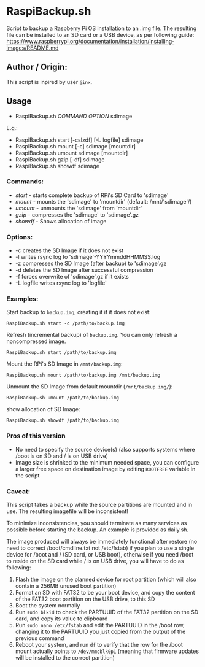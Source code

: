 # RaspiBackup.sh
Script to backup a Raspberry Pi OS installation to an .img file. 
The resulting file can be installed to an SD card or a USB device, as per following guide: 
https://www.raspberrypi.org/documentation/installation/installing-images/README.md  


## Author / Origin:

This script is inpired by user `jinx`.


## Usage

* RaspiBackup.sh _COMMAND_ _OPTION_ sdimage

E.g.:
* RaspiBackup.sh start [-cslzdf] [-L logfile] sdimage
* RaspiBackup.sh mount [-c] sdimage [mountdir]
* RaspiBackup.sh umount sdimage [mountdir]
* RaspiBackup.sh gzip [-df] sdimage
* RaspiBackup.sh showdf sdimage
### Commands:

* *start* - starts complete backup of RPi's SD Card to 'sdimage'
* *mount* - mounts the 'sdimage' to 'mountdir' (default: /mnt/'sdimage'/)
* *umount* - unmounts the 'sdimage' from 'mountdir'
* *gzip* - compresses the 'sdimage' to 'sdimage'.gz
* *showdf* - Shows allocation of image
### Options:

* -c creates the SD Image if it does not exist
* -l writes rsync log to 'sdimage'-YYYYmmddHHMMSS.log
* -z compresses the SD Image (after backup) to 'sdimage'.gz
* -d deletes the SD Image after successful compression
* -f forces overwrite of 'sdimage'.gz if it exists
* -L logfile writes rsync log to 'logfile'

### Examples:

Start backup to `backup.img`, creating it if it does not exist:
```
RaspiBackup.sh start -c /path/to/backup.img
```


Refresh (incremental backup) of `backup.img`. You can only refresh a noncompressed image. 
```
RaspiBackup.sh start /path/to/backup.img
```


Mount the RPi's SD Image in `/mnt/backup.img`:
```
RaspiBackup.sh mount /path/to/backup.img /mnt/backup.img
```

Unmount the SD Image from default mountdir (`/mnt/backup.img/`):
```
RaspiBackup.sh umount /path/to/backup.img
```

show allocation of SD Image:
```
RaspiBackup.sh showdf /path/to/backup.img
```


### Pros of this version

* No need to specify the source device(s) (also supports systems where /boot is on SD and / is on USB drive)
* Image size is shrinked to the minimum needed space, you can configure a larger free space on destination image by editing `ROOTFREE` variable in the script

### Caveat:

This script takes a backup while the source partitions are mounted and in use. The resulting imagefile will be inconsistent!

To minimize inconsistencies, you should terminate as many services as possible before starting the backup. An example is provided as daily.sh.

The image produced will always be immediately functional after restore (no need to correct /boot/cmdline.txt not /etc/fstab) if you plan to use a single device for /boot and / (SD card, or USB boot), otherwise if you need /boot to reside on the SD card while / is on USB drive, you will have to do as following:

1. Flash the image on the planned device for root partition (which will also contain a 256MB unused boot partition)
2. Format an SD with FAT32 to be your boot device, and copy the content of the FAT32 boot partition on the USB drive, to this SD
3. Boot the system normally
4. Run `sudo blkid` to check the PARTUUID of the FAT32 partition on the SD card, and copy its value to clipboard
5. Run `sudo nano /etc/fstab` and edit the PARTUUID in the /boot row, changing it to the PARTUUID you just copied from the output of the previous command
6. Reboot your system, and run `df` to verify that the row for the /boot mount actually points to `/dev/mmcblk0p1` (meaning that firmware updates will be installed to the correct partition)
